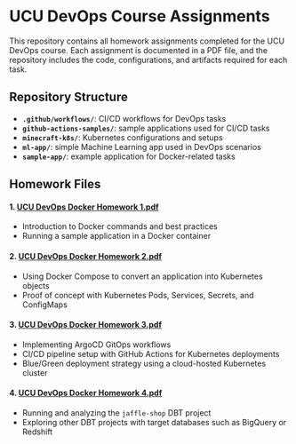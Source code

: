 # UCU DevOps Course Assignments

This repository contains all homework assignments completed for the UCU DevOps course. Each assignment is documented in a PDF file, and the repository includes the code, configurations, and artifacts required for each task.

## Repository Structure

- **`.github/workflows/`**: CI/CD workflows for DevOps tasks
- **`github-actions-samples/`**: sample applications used for CI/CD tasks
- **`minecraft-k8s/`**: Kubernetes configurations and setups
- **`ml-app/`**: simple Machine Learning app used in DevOps scenarios
- **`sample-app/`**: example application for Docker-related tasks

## Homework Files

#### 1. [UCU DevOps Docker Homework 1.pdf](./UCU%20DevOps%20Docker%20Homework%201.pdf)
   - Introduction to Docker commands and best practices
   - Running a sample application in a Docker container

#### 2. [UCU DevOps Docker Homework 2.pdf](./UCU%20DevOps%20Docker%20Homework%202.pdf)
   - Using Docker Compose to convert an application into Kubernetes objects
   - Proof of concept with Kubernetes Pods, Services, Secrets, and ConfigMaps

#### 3. [UCU DevOps Docker Homework 3.pdf](./UCU%20DevOps%20Docker%20Homework%203.pdf)
   - Implementing ArgoCD GitOps workflows
   - CI/CD pipeline setup with GitHub Actions for Kubernetes deployments
   - Blue/Green deployment strategy using a cloud-hosted Kubernetes cluster

#### 4. [UCU DevOps Docker Homework 4.pdf](./UCU%20DevOps%20Docker%20Homework%204.pdf)
   - Running and analyzing the `jaffle-shop` DBT project
   - Exploring other DBT projects with target databases such as BigQuery or Redshift
